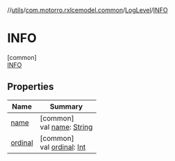 //[utils](../../../../index.md)/[com.motorro.rxlcemodel.common](../../index.md)/[LogLevel](../index.md)/[INFO](index.md)

# INFO

[common]\
[INFO](index.md)

## Properties

| Name | Summary |
|---|---|
| [name](../-e-r-r-o-r/index.md#-372974862%2FProperties%2F-933888423) | [common]<br>val [name](../-e-r-r-o-r/index.md#-372974862%2FProperties%2F-933888423): [String](https://kotlinlang.org/api/latest/jvm/stdlib/kotlin/-string/index.html) |
| [ordinal](../-e-r-r-o-r/index.md#-739389684%2FProperties%2F-933888423) | [common]<br>val [ordinal](../-e-r-r-o-r/index.md#-739389684%2FProperties%2F-933888423): [Int](https://kotlinlang.org/api/latest/jvm/stdlib/kotlin/-int/index.html) |
